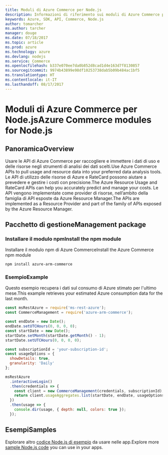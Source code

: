 ```yaml
---
title: Moduli di Azure Commerce per Node.js
description: Informazioni di riferimento sui moduli di Azure Commerce per Node.js
keywords: Azure, SDK, API, Commerce, Node.js
author: tomarcher
ms.author: tarcher
manager: douge
ms.date: 07/18/2017
ms.topic: article
ms.prod: azure
ms.technology: azure
ms.devlang: nodejs
ms.service: Commerce
ms.openlocfilehash: b337e070ee7da0b852d8cad1d4e163d7f8130857
ms.sourcegitcommit: 9974b43899e98df10253738dab5b09b484ac1bf5
ms.translationtype: HT
ms.contentlocale: it-IT
ms.lasthandoff: 08/17/2017
---
```

# <a name="azure-commerce-modules-for-nodejs"></a><span data-ttu-id="f53cd-104">Moduli di Azure Commerce per Node.js</span><span class="sxs-lookup"><span data-stu-id="f53cd-104">Azure Commerce modules for Node.js</span></span>

## <a name="overview"></a><span data-ttu-id="f53cd-105">Panoramica</span><span class="sxs-lookup"><span data-stu-id="f53cd-105">Overview</span></span>

<span data-ttu-id="f53cd-106">Usare le API di Azure Commerce per raccogliere e immettere i dati di uso e delle risorse negli strumenti di analisi dei dati scelti.</span><span class="sxs-lookup"><span data-stu-id="f53cd-106">Use Azure Commerce APIs to pull usage and resource data into your preferred data analysis tools.</span></span> <span data-ttu-id="f53cd-107">Le API di utilizzo delle risorse di Azure e RateCard possono aiutare a prevedere e gestire i costi con precisione.</span><span class="sxs-lookup"><span data-stu-id="f53cd-107">The Azure Resource Usage and RateCard APIs can help you accurately predict and manage your costs.</span></span> <span data-ttu-id="f53cd-108">Le API vengono implementate come provider di risorse, nell’ambito della famiglia di API esposte da Azure Resource Manager.</span><span class="sxs-lookup"><span data-stu-id="f53cd-108">The APIs are implemented as a Resource Provider and part of the family of APIs exposed by the Azure Resource Manager.</span></span>

## <a name="management-package"></a><span data-ttu-id="f53cd-109">Pacchetto di gestione</span><span class="sxs-lookup"><span data-stu-id="f53cd-109">Management package</span></span>

### <a name="install-the-npm-module"></a><span data-ttu-id="f53cd-110">Installare il modulo npm</span><span class="sxs-lookup"><span data-stu-id="f53cd-110">Install the npm module</span></span>

<span data-ttu-id="f53cd-111">Installare il modulo npm di Azure Commerce</span><span class="sxs-lookup"><span data-stu-id="f53cd-111">Install the Azure Commerce npm module</span></span>

```bash
npm install azure-arm-commerce
```

### <a name="example"></a><span data-ttu-id="f53cd-112">Esempio</span><span class="sxs-lookup"><span data-stu-id="f53cd-112">Example</span></span>

<span data-ttu-id="f53cd-113">Questo esempio recupera i dati sul consumo di Azure stimato per l'ultimo mese.</span><span class="sxs-lookup"><span data-stu-id="f53cd-113">This example retrieves your estimated Azure consumption data for the last month.</span></span>

```javascript
const msRestAzure = require('ms-rest-azure');
const CommerceManagement = require('azure-arm-commerce');

const endDate = new Date();
endDate.setUTCHours(0, 0, 0, 0);
const startDate = new Date();
startDate.setMonth(startDate.getMonth() - 1);
startDate.setUTCHours(0, 0, 0, 0);

const subscriptionId = 'your-subscription-id';
const usageOptions = {
  showDetails: true,
  granularity: 'Daily'
};

msRestAzure
  .interactiveLogin()
  .then(credentials => {
    const client = new CommerceManagement(credentials, subscriptionId);
    return client.usageAggregates.list(startDate, endDate, usageOptions);
  })
  .then(usage => {
    console.dir(usage, { depth: null, colors: true });
  });
```

## <a name="samples"></a><span data-ttu-id="f53cd-114">Esempi</span><span class="sxs-lookup"><span data-stu-id="f53cd-114">Samples</span></span>

<span data-ttu-id="f53cd-115">Esplorare altro [codice Node.js di esempio](https://azure.microsoft.com/resources/samples/?platform=nodejs) da usare nelle app.</span><span class="sxs-lookup"><span data-stu-id="f53cd-115">Explore more [sample Node.js code](https://azure.microsoft.com/resources/samples/?platform=nodejs) you can use in your apps.</span></span>
